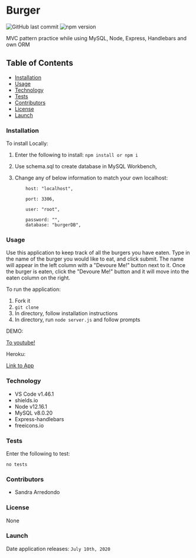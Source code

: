 # Burger

![GitHub last commit](https://img.shields.io/github/last-commit/salpharre/Burger) ![npm version](https://badge.fury.io/js/inquirer.svg)

MVC pattern practice while using MySQL, Node, Express, Handlebars and own ORM

## Table of Contents

* [Installation](#installation)
* [Usage](#usage)
* [Technology](#technology)
* [Tests](#tests)
* [Contributors](#contributors)
* [License](#license)
* [Launch](#launch)

### Installation

To install Locally:

1. Enter the following to install: `npm install or npm i`

2. Use schema.sql to create database in MySQL Workbench,

3. Change any of below information to match your own localhost:


    ``` 
        host: "localhost",
        
        port: 3306,
        
        user: "root",
        
        password: "",
        database: "burgerDB",
    ```

### Usage

Use this application to keep track of all the burgers you have eaten. Type in the name of the burger you would like to eat, and click submit. The name will appear in the left column with a "Devoure Me!" button next to it. Once the burger is eaten, click the "Devoure Me!" button and it will move into the eaten column on the right.

To run the application:
1. Fork it
2. `git clone`
3. In directory, follow installation instructions
4. In directory, run `node server.js` and follow prompts


DEMO:

[To youtube!](https://youtu.be/b6aL6OnW7lE)

Heroku:

[Link to App](https://burger-34145.herokuapp.com/)

### Technology

* VS Code v1.46.1
* shields.io
* Node v12.16.1
* MySQL v8.0.20
* Express-handlebars
* freeicons.io

### Tests

Enter the following to test:

`no tests`

### Contributors

* Sandra Arredondo

### License

None

### Launch

Date application releases: `July 10th, 2020`
 